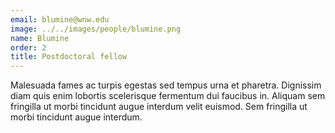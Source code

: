 ```yaml
---
email: blumine@wnw.edu
image: ../../images/people/blumine.png
name: Blumine
order: 2
title: Postdoctoral fellow
---
```

Malesuada fames ac turpis egestas sed tempus urna et pharetra. Dignissim diam quis enim lobortis scelerisque fermentum dui faucibus in. Aliquam sem fringilla ut morbi tincidunt augue interdum velit euismod. Sem fringilla ut morbi tincidunt augue interdum.